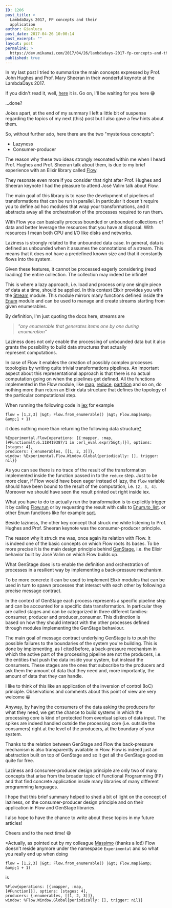 ```yaml
---
ID: 1206
post_title: >
  LambdaDays 2017, FP concepts and their
  application
author: Gianluca
post_date: 2017-04-26 10:00:14
post_excerpt: ""
layout: post
permalink: >
  https://dev.mikamai.com/2017/04/26/lambdadays-2017-fp-concepts-and-their-application/
published: true
---
```

In my last post I tried to summarize the main concepts expressed by Prof. John Hughes and Prof. Mary Sheeran in their wonderful keynote at the LambdaDays 2017.

If you didn't read it, well, <a href="https://dev.mikamai.com/2017/03/22/1157/">here</a> it is. Go on, I'll be waiting for you here 😁

...done?

Jokes apart, at the end of my summary I left a little bit of suspense regarding the topics of my next (this) post but I also gave a few hints about them.

So, without further ado, here there are the two "mysterious concepts":

<!--more-->
<ul>
 	<li>Lazyness</li>
 	<li>Consumer-producer</li>
</ul>
The reason why these two ideas strongly resonated within me when I heard Prof. Hughes and Prof. Sheeran talk about them, is due to my brief experience with an Elixir library called <a href="https://github.com/elixir-lang/flow" target="_blank" rel="noopener noreferrer">Flow</a>.

They resonate even more if you consider that right after Prof. Hughes and Sheeran keynote I had the pleasure to attend José Valim talk about Flow.

The main goal of this library is to ease the development of pipelines of transformations that can be run in parallel. In particular it doesn't require you to define ad hoc modules that wrap your transformations, and it abstracts away all the orchestration of the processes required to run them.

With Flow you can basically process bounded or unbounded collections of data and better leverage the resources that you have at disposal. With resources I mean both CPU and I/O like disks and networks.

Laziness is strongly related to the unbounded data case. In general, data is defined as unbounded when it assumes the connotations of a stream. This means that it does not have a predefined known size and that it constantly flows into the system.

Given these features, it cannot be processed eagerly considering (read loading) the entire collection. The collection may indeed be infinite!

This is where a lazy approach, i.e. load and process only one single piece of data at a time, should be applied. In this context Elixir provides you with the <a href="https://hexdocs.pm/elixir/Stream.html" target="_blank" rel="noopener noreferrer">Stream</a> module.
This module mirrors many functions defined inside the <a href="https://hexdocs.pm/elixir/Enum.html" target="_blank" rel="noopener noreferrer">Enum</a> module and can be used to manage and create streams starting from given enumerables.

By definition, I'm just quoting the docs here, streams are
<blockquote><em>"any enumerable that generates items one by one during enumeration"</em></blockquote>
Laziness does not only enable the processing of unbounded data but it also grants the possibility to build data structures that actually represent computations.

In case of Flow it enables the creation of possibly complex processes topologies by writing quite trivial transformations pipelines.
An important aspect about this representational approach is that there is no actual computation going on when the pipelines get defined.
All the functions implemented in the Flow module, like <a href="https://hexdocs.pm/flow/Flow.html#map/2" target="_blank" rel="noopener noreferrer">map</a>, <a href="https://hexdocs.pm/flow/Flow.html#reduce/3" target="_blank" rel="noopener noreferrer">reduce</a>, <a href="https://hexdocs.pm/flow/Flow.html#partition/2" target="_blank" rel="noopener noreferrer">partition</a> and so on, do nothing more than return an Elixir data structure that defines the topology of the particular computational step.

When running the following code in <a href="https://hexdocs.pm/iex/IEx.html" target="_blank" rel="noopener noreferrer">iex</a> for example
```
flow = [1,2,3] |&gt; Flow.from_enumerable() |&gt; Flow.map(&amp; &amp;1 + 1)
```
it does nothing more than returning the following data structure<a href="#erratum">*</a>
```
%Experimental.Flow{operations: [{:mapper, :map,
[#Function&lt;6.118419387/1 in :erl_eval.expr/5&gt;]}], options: [stages: 4],
producers: {:enumerables, [[1, 2, 3]]},
window: %Experimental.Flow.Window.Global{periodically: [], trigger: nil}}
```
As you can see there is no trace of the result of the transformation implemented inside the function passed in to the <code>reduce</code> step.
Just to be more clear, if Flow would have been eager instead of lazy, the <code>flow</code> variable should have been bound to the result of the computation, i.e. <code>[2, 3, 4]</code>. Moreover we should have seen the result printed out right inside iex.

What you have to do to actually run the transformation is to explicitly trigger it by calling <a href="https://hexdocs.pm/flow/Flow.html#run/1" target="_blank" rel="noopener noreferrer">Flow.run</a> or by requesting the result with calls to <a href="https://hexdocs.pm/elixir/Enum.html#to_list/1" target="_blank" rel="noopener noreferrer">Enum.to_list</a>. or other Enum functions like for example <a href="https://hexdocs.pm/elixir/Enum.html#sort/1" target="_blank" rel="noopener noreferrer">sort</a>.

Beside laziness, the other key concept that struck me while listening to Prof. Hughes and Prof. Sheeran keynote was the consumer-producer principle.

The reason why it struck me was, once again its relation with Flow.
It is indeed one of the basic concepts on which Flow roots its bases. To be more precise it is the main design principle behind <a href="https://dev.mikamai.com/2017/03/17/caching-images-in-uicollectionview/" target="_blank" rel="noopener noreferrer">GenStage</a>, i.e. the Elixir behavior built by José Valim on which Flow builds up.

What GenStage does is to enable the definition and orchestration of processes in a resilient way by implementing a back-pressure mechanism.

To be more concrete it can be used to implement Elixir modules that can be used in turn to spawn processes that interact with each other by following a precise message contract.

In the context of GenStage each process represents a specific pipeline step and can be accounted for a specific data transformation. In particular they are called stages and can be categorized in three different families: consumer, producer and producer_consumer.
This distinction is based on how they should interact with the other processes defined through modules implementing the GenStage behaviour.

The main goal of message contract underlying GenStage is to push the possible failures to the boundaries of the system you're building.
This is done by implementing, as I cited before, a back-pressure mechanism in which the active part of the processing pipeline are not the producers, i.e. the entities that push the data inside your system, but instead the consumers.
These stages are the ones that subscribe to the producers and ask them the amount of data that they need and, more importantly, the amount of data that they can handle.

I like to think of this like an application of the inversion of control (IoC) principle. Observations and comments about this point of view are very welcome 😀

Anyway, by having the consumers of the data asking the producers for what they need, we get the chance to build systems in which the processing core is kind of protected from eventual spikes of data input. The spikes are indeed handled outside the processing core (i.e. outside the consumers) right at the level of the producers, at the boundary of your system.

Thanks to the relation between GenStage and Flow the back-pressure mechanism is also transparently available in Flow.
Flow is indeed just an abstraction built on top of GenStage and so it get all the GenStage goodies quite for free.

Laziness and consumer-producer design principle are only two of many concepts that arise from the broader topic of Functional Programming (FP) and that find concrete application inside many libraries of many different programming languages.

I hope that this brief summary helped to shed a bit of light on the concept of laziness, on the consumer-producer design principle and on their application in Flow and GenStage libraries.

I also hope to have the chance to write about these topics in my future articles!

Cheers and to the next time! 😄

<span id="erratum">*</span>Actually, as pointed out by my colleague <a href="https://dev.mikamai.com/author/massimomikamai-com/" target="_blank" rel="noopener noreferrer">Massimo</a> (thanks a lot!) Flow doesn't reside anymore under the namespace <code>Experimental</code> and so what you really end up when doing

```
flow = [1,2,3] |&gt; Flow.from_enumerable() |&gt; Flow.map(&amp; &amp;1 + 1)
```
is

```
%Flow{operations: [{:mapper, :map,
[#Function]}], options: [stages: 4],
producers: {:enumerables, [[1, 2, 3]]},
window: %Flow.Window.Global{periodically: [], trigger: nil}}

```